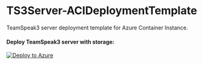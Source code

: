 # TS3Server-ACIDeploymentTemplate
TeamSpeak3 server deployment template for Azure Container Instance.

#### Deploy TeamSpeak3 server with storage:
[![Deploy to Azure](https://aka.ms/deploytoazurebutton)](https://portal.azure.com/#create/Microsoft.Template/uri/https%3A%2F%2Fraw.githubusercontent.com%2Fzacred0rryn%2FTS3Server-ACIDeploymentTemplate%2Fmain%2FDeploy%2520with%2520storage.json)
